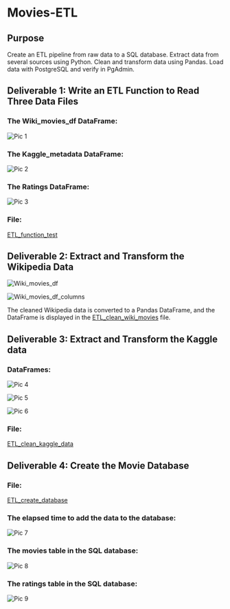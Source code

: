 # Movies-ETL

## Purpose
Create an ETL pipeline from raw data to a SQL database. Extract data from several sources using Python. Clean and transform data using Pandas. Load data with PostgreSQL and verify in PgAdmin.

## Deliverable 1: Write an ETL Function to Read Three Data Files


### The Wiki_movies_df DataFrame:

![Pic 1](https://github.com/Akotovets1/Movies-ETL-2-/blob/main/Images/wiki_movies_df.png)

### The Kaggle_metadata DataFrame:

![Pic 2](https://github.com/Akotovets1/Movies-ETL-2-/blob/main/Images/kaggle_metadata.png)

### The Ratings DataFrame:

![Pic 3](https://github.com/Akotovets1/Movies-ETL-2-/blob/main/Images/ratings.png)

### File:
[ETL_function_test](https://github.com/Akotovets1/Movies-ETL-2-/blob/main/ETL_function_test.ipynb)

## Deliverable 2: Extract and Transform the Wikipedia Data

![Wiki_movies_df](https://github.com/Akotovets1/Movies-ETL-2-/blob/main/Images/D2_wiki_movies_df.png)

![Wiki_movies_df_columns](https://github.com/Akotovets1/Movies-ETL-2-/blob/main/Images/D2_wiki_movies_df_columns.png)

The cleaned Wikipedia data is converted to a Pandas DataFrame, and the DataFrame is displayed in the [ETL_clean_wiki_movies](https://github.com/Akotovets1/Movies-ETL-2-/blob/main/ETL_clean_wiki_movies.ipynb) file.

## Deliverable 3: Extract and Transform the Kaggle data

### DataFrames:

![Pic 4](https://github.com/Akotovets1/Movies-ETL-2-/blob/main/Images/D3.1_wiki_movies.png)


![Pic 5](https://github.com/Akotovets1/Movies-ETL-2-/blob/main/Images/D3.2_movies_with_ratings.png)


![Pic 6](https://github.com/Akotovets1/Movies-ETL-2-/blob/main/Images/D3.3_movies_df.png)

### File:
[ETL_clean_kaggle_data](https://github.com/Akotovets1/Movies-ETL-2-/blob/main/ETL_clean_kaggle_data.ipynb)

## Deliverable 4: Create the Movie Database

### File:
[ETL_create_database](https://github.com/Akotovets1/Movies-ETL-2-/blob/main/ETL_create_database.ipynb)

### The elapsed time to add the data to the database:

![Pic 7](https://github.com/Akotovets1/Movies-ETL-2-/blob/main/Images/D4_elapsed_time.png)

### The movies table in the SQL database:
![Pic 8](https://github.com/Akotovets1/Movies-ETL-2-/blob/main/Resources/movies_query.png)

### The ratings table in the SQL database:
![Pic 9](https://github.com/Akotovets1/Movies-ETL-2-/blob/main/Resources/ratings_query.png)


